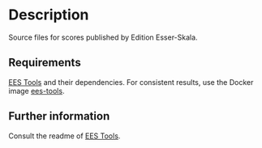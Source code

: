 # Description

Source files for scores published by Edition Esser-Skala.


## Requirements

[EES Tools](https://github.com/edition-esser-skala/ees-tools) and their dependencies. For consistent results, use the Docker image [ees-tools](https://ghcr.io/edition-esser-skala/ees-tools).


## Further information

Consult the readme of [EES Tools](https://github.com/edition-esser-skala/ees-tools).
